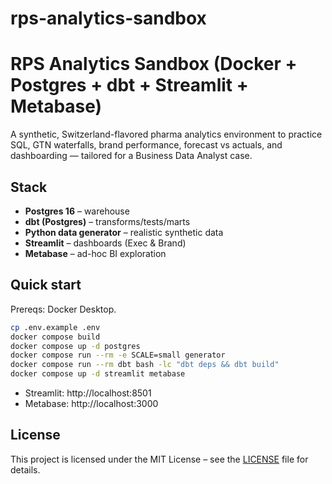 # rps-analytics-sandbox

# RPS Analytics Sandbox (Docker + Postgres + dbt + Streamlit + Metabase)

A synthetic, Switzerland-flavored pharma analytics environment to practice SQL, GTN waterfalls,
brand performance, forecast vs actuals, and dashboarding — tailored for a Business Data Analyst case.

## Stack

- **Postgres 16** – warehouse
- **dbt (Postgres)** – transforms/tests/marts
- **Python data generator** – realistic synthetic data
- **Streamlit** – dashboards (Exec & Brand)
- **Metabase** – ad-hoc BI exploration

## Quick start

Prereqs: Docker Desktop.

```bash
cp .env.example .env
docker compose build
docker compose up -d postgres
docker compose run --rm -e SCALE=small generator
docker compose run --rm dbt bash -lc "dbt deps && dbt build"
docker compose up -d streamlit metabase

```

- Streamlit: http://localhost:8501
- Metabase: http://localhost:3000

## License

This project is licensed under the MIT License – see the [LICENSE](LICENSE) file for details.
